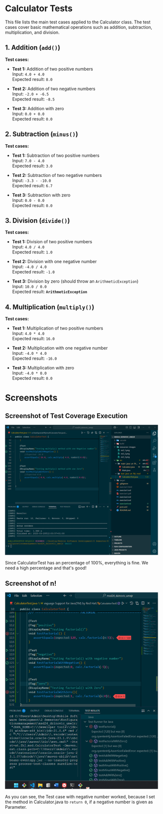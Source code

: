 # Calculator Tests

This file lists the main test cases applied to the Calculator class. The test cases cover basic mathematical operations such as addition, subtraction, multiplication, and division.

## 1. Addition (`add()`)

**Test cases:**
- **Test 1:** Addition of two positive numbers  
  Input: `4.0 + 4.0`  
  Expected result: `8.0`
  
- **Test 2:** Addition of two negative numbers  
  Input: `-2.0 + -6.5`  
  Expected result: `-8.5`
  
- **Test 3:** Addition with zero  
  Input: `0.0 + 0.0`  
  Expected result: `0.0`

## 2. Subtraction (`minus()`)

**Test cases:**
- **Test 1:** Subtraction of two positive numbers  
  Input: `7.0 - 4.0`  
  Expected result: `3.0`
  
- **Test 2:** Subtraction of two negative numbers  
  Input: `-3.3 - -10.0`  
  Expected result: `6.7`
  
- **Test 3:** Subtraction with zero  
  Input: `0.0 - 0.0`  
  Expected result: `0.0`

## 3. Division (`divide()`)

**Test cases:**
- **Test 1:** Division of two positive numbers  
  Input: `4.0 / 4.0`  
  Expected result: `1.0`
  
- **Test 2:** Division with one negative number  
  Input: `-4.0 / 4.0`  
  Expected result: `-1.0`
  
- **Test 3:** Division by zero (should throw an `ArithmeticException`)  
  Input: `10.0 / 0.0`  
  Expected result: **`ArithmeticException`**

## 4. Multiplication (`multiply()`)

**Test cases:**
- **Test 1:** Multiplication of two positive numbers  
  Input: `4.0 * 4.0`  
  Expected result: `16.0`
  
- **Test 2:** Multiplication with one negative number  
  Input: `-4.0 * 4.0`  
  Expected result: `-16.0`
  
- **Test 3:** Multiplication with zero  
  Input: `-4.0 * 0.0`  
  Expected result: `0.0`

# Screenshots

## Screenshot of Test Coverage Execution

![Screenshot](resources/images/ex4_1.png)

Since CalculatorTest has an percentage of 100%, everything is fine. We need a high percentage and that's good!

## Screenshot of n!

![Screenshot2](resources/images/ex4_2.png)

As you can see, the Test case with negative number worked, because I set the method in Calculator.java to `return 0`, if a negative number is given as Parameter.

